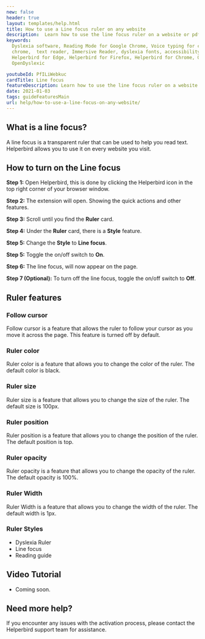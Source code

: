```yaml
---
new: false
header: true
layout: templates/help.html
title: How to use a Line focus ruler on any website
description:  Learn how to use the line focus ruler on a website or pdf with the Helperbird browser extension.
keywords:
  Dyslexia software, Reading Mode for Google Chrome, Voice typing for chrome, Text to speech for
  chrome,  text reader, Immersive Reader, dyslexia fonts, accessibility software, dyslexia software,
  Helperbird for Edge, Helperbird for Firefox, Helperbird for Chrome, Opendyslexic for Chrome,
  OpenDyslexic

youtubeId: PfILiWebkuc
cardTitle: Line focus
featureDescription: Learn how to use the line focus ruler on a website or pdf with the Helperbird browser extension.
date: 2021-01-03
tags: guideFeaturesMain
url: help/how-to-use-a-line-focus-on-any-website/
---
```


## What is a line focus?

A line focus is a transparent ruler that can be used to help you read text. Helperbird allows you to
use it on every website you visit.

## How to turn on the Line focus

**Step 1:** Open Helperbird, this is done by clicking the Helperbird icon in the top right corner of your browser window.

**Step 2:** The extension will open. Showing the quick actions and other features.

**Step 3:** Scroll until you find the **Ruler** card.

**Step 4:** Under the **Ruler** card, there is a **Style** feature.

**Step 5:** Change the **Style** to **Line focus**.

**Step 5:** Toggle the on/off switch to **On**.

**Step 6:** The line focus, will now appear on the page.

**Step 7 (Optional):** To turn off the line focus, toggle the on/off switch to **Off**.




## Ruler features

### Follow cursor

Follow cursor is a feature that allows the ruler to follow your cursor as you move it across the page. This feature is turned off by default.

### Ruler color

Ruler color is a feature that allows you to change the color of the ruler. The default color is black.

### Ruler size

Ruler size is a feature that allows you to change the size of the ruler. The default size is 100px.

### Ruler position

Ruler position is a feature that allows you to change the position of the ruler. The default position is top.

### Ruler opacity

Ruler opacity is a feature that allows you to change the opacity of the ruler. The default opacity is 100%.

### Ruler Width

Ruler Width is a feature that allows you to change the width of the ruler. The default width is 1px.

### Ruler Styles

- Dyslexia Ruler
- Line focus
- Reading guide


## Video Tutorial

- Coming soon.



## Need more help?

If you encounter any issues with the activation process, please contact the Helperbird support team for assistance.





